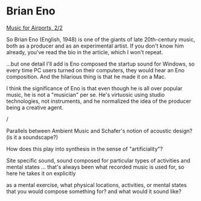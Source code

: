 # Brian Eno

[Music for Airports, 2/2](swinsian)

So Brian Eno (English, 1948) is one of the giants of late 20th-century music, both as a producer and as an experimental artist. If you don't know him already, you've read the bio in the article, which I won't repeat.

...but one detail I'll add is Eno composed the startup sound for Windows, so every time PC users turned on their computers, they would hear an Eno composition. And the hilarious thing is that he made it on a Mac.

I think the significance of Eno is that even though he is all over popular music, he is not a "musician" per se. He's virtuosic using studio technologies, not instruments, and he normalized the idea of the producer being a creative agent.

/

Parallels between Ambient Music and Schafer's notion of acoustic design? (is it a soundscape?)

How does this play into synthesis in the sense of "artificiality"?

Site specific sound, sound composed for particular types of activities and mental states ... that's always been what recorded music is used for, so here he takes it on explicitly

as a mental exercise, what physical locations, activities, or mental states that you would compose something for? and what would it sound like?
